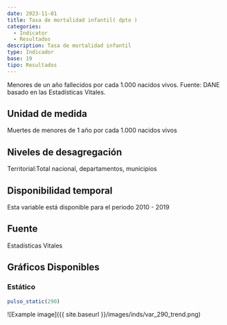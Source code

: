 ```yaml
---
date: 2023-11-01
title: Tasa de mortalidad infantil( dpto )
categories:
  - Indicator
  - Resultados
description: Tasa de mortalidad infantil
type: Indicador
base: 19
tipo: Resultados
--- 
```


Menores de un año fallecidos por cada 1.000 nacidos vivos.
Fuente: DANE basado en las Estadísticas Vitales.

## Unidad de medida
Muertes de menores de 1 año por cada 1.000 nacidos vivos

## Niveles de desagregación
Territorial:Total nacional, departamentos, municipios

## Disponibilidad temporal
Esta variable está disponible para el periodo 2010 - 2019

## Fuente
Estadísticas Vitales

## Gráficos Disponibles

### Estático

``` R
pulso_static(290)
```

![Example image]({{ site.baseurl }}/images/inds/var_290_trend.png)